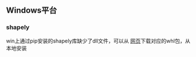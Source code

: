 ## Windows平台

### shapely

win上通过pip安装的shapely库缺少了dll文件，可以从 [网页](https://www.lfd.uci.edu/~gohlke/pythonlibs/#shapely)下载对应的whl包，从本地安装 

